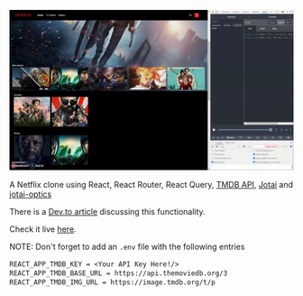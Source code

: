 
![alt text](https://raw.githubusercontent.com/c0d3t3k/joeflix/jotai-optics/JotaiOptics.gif)

A Netflix clone using React, React Router, React Query, [TMDB API](https://developers.themoviedb.org/4/getting-started/authorization), [Jotai](https://github.com/pmndrs/jotai) and [jotai-optics](https://github.com/merisbahti/jotai-optics)

There is a [Dev.to article](https://dev.to/c0d3t3k/jotai-now-with-optics-29ld) discussing this functionality.

Check it live [here](https://codesandbox.io/s/jotaiflix-optics-9qch0).

NOTE: Don't forget to add an `.env` file with the following entries

```
REACT_APP_TMDB_KEY = <Your API Key Here!/>
REACT_APP_TMDB_BASE_URL = https://api.themoviedb.org/3
REACT_APP_TMDB_IMG_URL = https://image.tmdb.org/t/p
```

